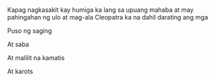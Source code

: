 # 

Kapag nagkasakit kay humiga ka lang sa upuang mahaba at may pahingahan ng ulo at mag-ala Cleopatra ka na dahil darating ang mga

Puso ng saging

At saba

At malilit na kamatis

At karots

